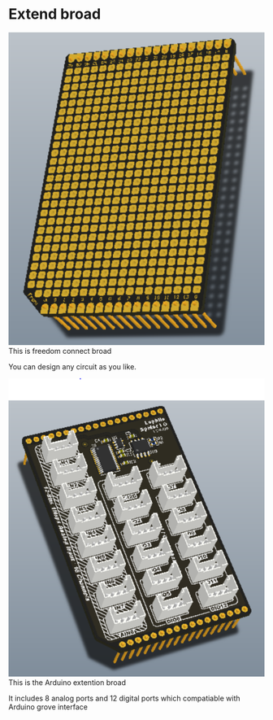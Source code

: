 # Extend broad
![](extend0.png)
This is freedom connect broad

You can design any circuit as you like.

![](extend1.png)
This is the Arduino extention broad

It includes 8 analog ports and 12 digital ports which compatiable with Arduino grove interface

